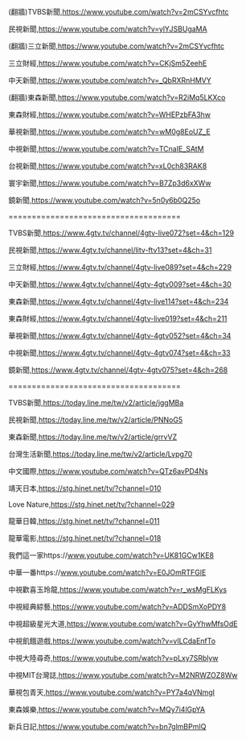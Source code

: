 (翻牆)TVBS新聞,https://www.youtube.com/watch?v=2mCSYvcfhtc

民視新聞,https://www.youtube.com/watch?v=ylYJSBUgaMA

(翻牆)三立新聞,https://www.youtube.com/watch?v=2mCSYvcfhtc

三立財經,https://www.youtube.com/watch?v=CKjSm5ZeehE

中天新聞,https://www.youtube.com/watch?v=_QbRXRnHMVY

(翻牆)東森新聞,https://www.youtube.com/watch?v=R2iMq5LKXco

東森財經,https://www.youtube.com/watch?v=WHEPzbFA3hw

華視新聞,https://www.youtube.com/watch?v=wM0g8EoUZ_E

中視新聞,https://www.youtube.com/watch?v=TCnaIE_SAtM

台視新聞,https://www.youtube.com/watch?v=xL0ch83RAK8

寰宇新聞,https://www.youtube.com/watch?v=B7Zp3d6xXWw

鏡新聞,https://www.youtube.com/watch?v=5n0y6b0Q25o

=====================================

TVBS新聞,https://www.4gtv.tv/channel/4gtv-live072?set=4&ch=129

民視新聞,https://www.4gtv.tv/channel/litv-ftv13?set=4&ch=31

三立財經,https://www.4gtv.tv/channel/4gtv-live089?set=4&ch=229

中天新聞,https://www.4gtv.tv/channel/4gtv-4gtv009?set=4&ch=30

東森新聞,https://www.4gtv.tv/channel/4gtv-live114?set=4&ch=234

東森財經,https://www.4gtv.tv/channel/4gtv-live019?set=4&ch=211

華視新聞,https://www.4gtv.tv/channel/4gtv-4gtv052?set=4&ch=34

中視新聞,https://www.4gtv.tv/channel/4gtv-4gtv074?set=4&ch=33

鏡新聞,https://www.4gtv.tv/channel/4gtv-4gtv075?set=4&ch=268

=====================================

TVBS新聞,https://today.line.me/tw/v2/article/jggMBa

民視新聞,https://today.line.me/tw/v2/article/PNNoG5

東森新聞,https://today.line.me/tw/v2/article/grrvVZ

台灣生活新聞,https://today.line.me/tw/v2/article/Lvpg70

中文國際,https://www.youtube.com/watch?v=QTz6avPD4Ns

靖天日本,https://stg.hinet.net/tv/?channel=010

Love Nature,https://stg.hinet.net/tv/?channel=029

龍華日韓,https://stg.hinet.net/tv/?channel=011

龍華電影,https://stg.hinet.net/tv/?channel=018

我們這一家https://www.youtube.com/watch?v=UK81GCw1KE8

中華一番https://www.youtube.com/watch?v=E0JOmRTFGlE

中視歡喜玉玲龍,https://www.youtube.com/watch?v=r_wsMgFLKys

中視經典綜藝,https://www.youtube.com/watch?v=ADDSmXoPDY8

中視超級星光大道,https://www.youtube.com/watch?v=GyYhwMfsOdE

中視飢餓遊戲,https://www.youtube.com/watch?v=vILCdaEnfTo

中視大陸尋奇,https://www.youtube.com/watch?v=pLxy7SRblyw

中視MIT台灣誌,https://www.youtube.com/watch?v=M2NRWZOZ8Ww

華視包青天,https://www.youtube.com/watch?v=PY7a4qVNmgI

東森娛樂,https://www.youtube.com/watch?v=MQy7i4lGpYA

新兵日記,https://www.youtube.com/watch?v=bn7glmBPmIQ


